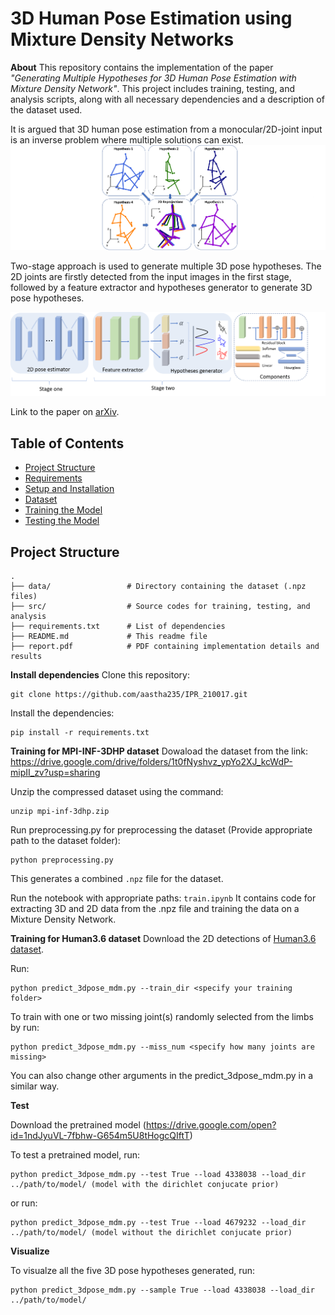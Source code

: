 # 3D Human Pose Estimation using Mixture Density Networks

**About**
This repository contains the implementation of the paper *"Generating Multiple Hypotheses for 3D Human Pose Estimation with Mixture Density Network"*. This project includes training, testing, and analysis scripts, along with all necessary dependencies and a description of the dataset used.

It is argued that 3D human pose estimation from a monocular/2D-joint input is an inverse problem where multiple solutions can exist.
![Problem illustration](problem_illustration.png)

Two-stage approach is used to generate multiple 3D pose hypotheses. The 2D joints are firstly detected from the input images in the first stage, followed by a feature extractor and hypotheses generator to generate 3D pose hypotheses.

![Network architecture](Network.png)

Link to the paper on [arXiv](https://arxiv.org/pdf/1904.05547.pdf).

## Table of Contents
- [Project Structure](#project-structure)
- [Requirements](#requirements)
- [Setup and Installation](#setup-and-installation)
- [Dataset](#dataset)
- [Training the Model](#training-the-model)
- [Testing the Model](#testing-the-model)

## Project Structure

```plaintext
.
├── data/                 # Directory containing the dataset (.npz files)
├── src/                  # Source codes for training, testing, and analysis
├── requirements.txt      # List of dependencies
├── README.md             # This readme file
├── report.pdf            # PDF containing implementation details and results
```

**Install dependencies**
Clone this repository:
```
git clone https://github.com/aastha235/IPR_210017.git
```

Install the dependencies:
```
pip install -r requirements.txt
```
**Training for MPI-INF-3DHP dataset**
Dowaload the dataset from the link: https://drive.google.com/drive/folders/1t0fNyshvz_ypYo2XJ_kcWdP-mipII_zv?usp=sharing

Unzip the compressed dataset using the command:
```
unzip mpi-inf-3dhp.zip
```

Run preprocessing.py for preprocessing the dataset (Provide appropriate path to the dataset folder):
```
python preprocessing.py
```
This generates a combined ```.npz``` file for the dataset.

Run the notebook with appropriate paths: ```train.ipynb```
It contains code for extracting 3D and 2D data from the .npz file and training the data on a Mixture Density Network.



**Training for Human3.6 dataset**
Download the 2D detections of [Human3.6 dataset](https://github.com/una-dinosauria/3d-pose-baseline).

Run:
```
python predict_3dpose_mdm.py --train_dir <specify your training folder>
```
To train with one or two missing joint(s) randomly selected from the limbs by run:
```
python predict_3dpose_mdm.py --miss_num <specify how many joints are missing>
```
You can also change other arguments in the predict_3dpose_mdm.py in a similar way.

 **Test**

Download the pretrained model (https://drive.google.com/open?id=1ndJyuVL-7fbhw-G654m5U8tHogcQIftT)
 
To test a pretrained model, run:
```
python predict_3dpose_mdm.py --test True --load 4338038 --load_dir ../path/to/model/ (model with the dirichlet conjucate prior)
```
or run:
```
python predict_3dpose_mdm.py --test True --load 4679232 --load_dir ../path/to/model/ (model without the dirichlet conjucate prior)
```
**Visualize**

To visualze all the five 3D pose hypotheses generated, run:
```
python predict_3dpose_mdm.py --sample True --load 4338038 --load_dir ../path/to/model/ 
```



